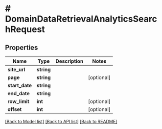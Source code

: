 # # DomainDataRetrievalAnalyticsSearchRequest

## Properties

Name | Type | Description | Notes
------------ | ------------- | ------------- | -------------
**site_url** | **string** |  |
**page** | **string** |  | [optional]
**start_date** | **string** |  |
**end_date** | **string** |  |
**row_limit** | **int** |  | [optional]
**offset** | **int** |  | [optional]

[[Back to Model list]](../../README.md#models) [[Back to API list]](../../README.md#endpoints) [[Back to README]](../../README.md)
